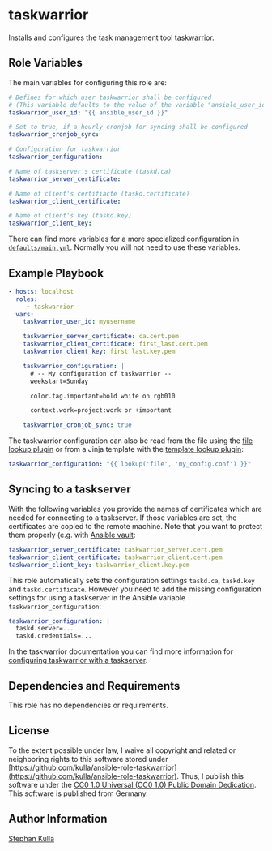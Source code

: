 taskwarrior
===========

Installs and configures the task management tool [taskwarrior](https://taskwarrior.org/).

Role Variables
--------------

The main variables for configuring this role are:

```yaml
# Defines for which user taskwarrior shall be configured
# (This variable defaults to the value of the variable "ansible_user_id")
taskwarrior_user_id: "{{ ansible_user_id }}"

# Set to true, if a hourly cronjob for syncing shall be configured
taskwarrior_cronjob_sync:

# Configuration for taskwarrior
taskwarrior_configuration:

# Name of taskserver's certificate (taskd.ca)
taskwarrior_server_certificate:

# Name of client's certifiacte (taskd.certificate)
taskwarrior_client_certificate:

# Name of client's key (taskd.key)
taskwarrior_client_key:
```

There can find more variables for a more specialized configuration in [`defaults/main.yml`](defaults/main.yml). Normally you will not need to use these variables.

Example Playbook
----------------

```yaml
- hosts: localhost
  roles:
     - taskwarrior
  vars:
    taskwarrior_user_id: myusername

    taskwarrior_server_certificate: ca.cert.pem
    taskwarrior_client_certificate: first_last.cert.pem
    taskwarrior_client_key: first_last.key.pem

    taskwarrior_configuration: |
      # -- My configuration of taskwarrior --
      weekstart=Sunday

      color.tag.important=bold white on rgb010

      context.work=project:work or +important

    taskwarrior_cronjob_sync: true
```

The taskwarrior configuration can also be read from the file using the [file lookup plugin](https://docs.ansible.com/ansible/latest/plugins/lookup/file.html) or from a Jinja template with the [template lookup plugin](https://docs.ansible.com/ansible/latest/plugins/lookup/template.html):

```yaml
taskwarrior_configuration: "{{ lookup('file', 'my_config.conf') }}"
```

Syncing to a taskserver
-----------------------

With the following variables you provide the names of certificates which are needed for connecting to a taskserver. If those variables are set, the certificates are copied to the remote machine. Note that you want to protect them properly (e.g. with [Ansible vault](https://docs.ansible.com/ansible/latest/user_guide/vault.html):

```yaml
taskwarrior_server_certificate: taskwarrior_server.cert.pem
taskwarrior_client_certificate: taskwarrior_client.cert.pem
taskwarrior_client_key: taskwarrior_client.key.pem
```

This role automatically sets the configuration settings `taskd.ca`, `taskd.key` and `taskd.certificate`. However you need to add the missing configuration settings for using a taskserver in the Ansible variable `taskwarrior_configuration`:

```yaml
taskwarrior_configuration: |
  taskd.server=...
  taskd.credentials=...
```

In the taskwarrior documentation you can find more information for [configuring taskwarrior with a taskserver](https://taskwarrior.org/docs/taskserver/taskwarrior.html).

Dependencies and Requirements
-----------------------------

This role has no dependencies or requirements.

License
-------

To the extent possible under law, I waive all copyright and related or neighboring rights to this software stored under [https://github.com/kulla/ansible-role-taskwarrior](https://github.com/kulla/ansible-role-taskwarrior). Thus, I publish this software under the [CC0 1.0 Universal (CC0 1.0) Public Domain Dedication](https://creativecommons.org/publicdomain/zero/1.0/deed.en). This software is published from Germany.

Author Information
------------------

[Stephan Kulla](http://kulla.me/)
